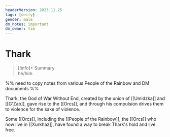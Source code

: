 ```yaml
---
headerVersion: 2023.11.25
tags: [deity]
gender: male
dm_notes: important
dm_owner: tim
---
```

# Thark
>[!info]+ Summary  
> he/him

%% need to copy notes from various People of the Rainbow and DM documents %%

Thark, the God of War Without End, created by the union of [[Umidzka]] and [[G'Zab]], gave rise to the [[Orcs]], and through his compulsion drives them to violence for the sake of violence. 

Some [[Orcs]], including the [[People of the Rainbow]], the [[Orcs]] who now live in [[Xurkhaz]], have found a way to break Thark's hold and live free. 


